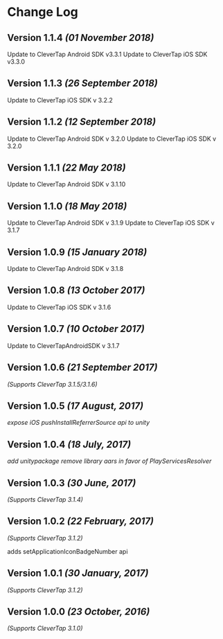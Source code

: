 Change Log
==========

Version 1.1.4 *(01 November 2018)*
-------------------------------------------
Update to CleverTap Android SDK v3.3.1
Update to CleverTap iOS SDK v3.3.0

Version 1.1.3 *(26 September 2018)*
-------------------------------------------
Update to CleverTap iOS SDK v 3.2.2

Version 1.1.2 *(12 September 2018)*
-------------------------------------------
Update to CleverTap Android SDK v 3.2.0
Update to CleverTap iOS SDK v 3.2.0

Version 1.1.1 *(22 May 2018)*
-------------------------------------------
Update to CleverTap Android SDK v 3.1.10

Version 1.1.0 *(18 May 2018)*
-------------------------------------------
Update to CleverTap Android SDK v 3.1.9
Update to CleverTap iOS SDK v 3.1.7

Version 1.0.9 *(15 January 2018)*
-------------------------------------------
Update to CleverTap Android SDK v 3.1.8


Version 1.0.8 *(13 October 2017)*
-------------------------------------------
Update to CleverTap iOS SDK v 3.1.6

Version 1.0.7 *(10 October 2017)*
-------------------------------------------
Update to CleverTapAndroidSDK v 3.1.7

Version 1.0.6 *(21 September 2017)*
-------------------------------------------
*(Supports CleverTap 3.1.5/3.1.6)*

Version 1.0.5 *(17 August, 2017)*
-------------------------------------------
*expose iOS pushInstallReferrerSource api to unity*

Version 1.0.4 *(18 July, 2017)*
-------------------------------------------
*add unitypackage*
*remove library aars in favor of PlayServicesResolver*

Version 1.0.3 *(30 June, 2017)*
-------------------------------------------
*(Supports CleverTap 3.1.4)*

Version 1.0.2 *(22 February, 2017)*
-------------------------------------------
*(Supports CleverTap 3.1.2)*

adds setApplicationIconBadgeNumber api

Version 1.0.1 *(30 January, 2017)*
-------------------------------------------
*(Supports CleverTap 3.1.2)*

Version 1.0.0 *(23 October, 2016)*
-------------------------------------------
*(Supports CleverTap 3.1.0)*


